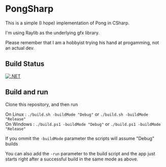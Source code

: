 # PongSharp

This is a simple (I hope) implementation of Pong in CSharp.

I'm using Raylib as the underlying gfx library.

Please remember that I am a hobbyist trying his hand at progamming, not an actual dev.

## Build Status

[![.NET](https://github.com/TheNoviceProspect/PongSharp/actions/workflows/dotnet.yml/badge.svg?branch=main&event=push)](https://github.com/TheNoviceProspect/PongSharp/actions/workflows/dotnet.yml)

## Build and run

Clone this repository, and then run

On Linux : `./build.sh -buildMode "Debug"` or `./build.sh -buildMode "Release"`  
On Windows : `./build.ps1 -buildMode "Debug"` or `./build.ps1 -buildMode "Release"`

If you ommit the `-buildMode` parameter the scripts will assume "Debug" builds

You can also add the `-run` parameter to the build script and the app just starts right after a successful build in the same mode as above.